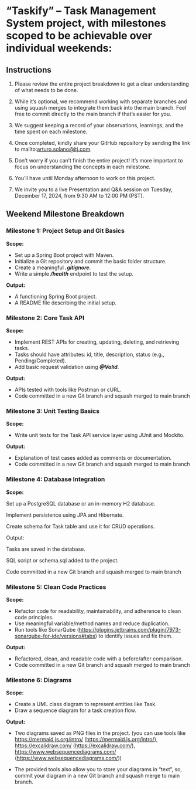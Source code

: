 # “Taskify” – Task Management System project, with milestones scoped to be achievable over individual weekends:

## Instructions

1. Please review the entire project breakdown to get a clear understanding of what needs to be done.

2. While it’s optional, we recommend working with separate branches and using squash merges to integrate them back into the main branch. Feel free to commit directly to the main branch if that’s easier for you.

3. We suggest keeping a record of your observations, learnings, and the time spent on each milestone.

4. Once completed, kindly share your GitHub repository by sending the link to mailto:arturo.solano@itj.com.

5. Don’t worry if you can’t finish the entire project! It’s more important to focus on understanding the concepts in each milestone.

6. You’ll have until Monday afternoon to work on this project.

7. We invite you to a live Presentation and Q&A session on Tuesday, December 17, 2024, from 9:30 AM to 12:00 PM (PST).

## Weekend Milestone Breakdown

### Milestone 1: Project Setup and Git Basics

**Scope:**
* Set up a Spring Boot project with Maven.
* Initialize a Git repository and commit the basic folder structure.
* Create a meaningful ***.gitignore.***
* Write a simple ***/health*** endpoint to test the setup.

**Output:**
* A functioning Spring Boot project.
* A README file describing the initial setup.

### Milestone 2: Core Task API

**Scope:**

* Implement REST APIs for creating, updating, deleting, and retrieving tasks.
* Tasks should have attributes: id, title, description, status (e.g., Pending/Completed).
* Add basic request validation using ***@Valid***.

**Output:**

* APIs tested with tools like Postman or cURL.
* Code committed in a new Git branch and squash merged to main branch

### Milestone 3: Unit Testing Basics

**Scope:**

* Write unit tests for the Task API service layer using JUnit and Mockito.

**Output:**

* Explanation of test cases added as comments or documentation.
* Code committed in a new Git branch and squash merged to main branch

### Milestone 4: Database Integration

**Scope:**

Set up a PostgreSQL database or an in-memory H2 database.

Implement persistence using JPA and Hibernate.

Create schema for
Task
 table and use it for CRUD operations.

Output:

Tasks are saved in the database.

SQL script or
schema.sql
 added to the project.

Code committed in a new Git branch and squash merged to main branch

### Milestone 5: Clean Code Practices

**Scope:**

* Refactor code for readability, maintainability, and adherence to clean code principles.
* Use meaningful variable/method names and reduce duplication.
* Run tools like SonarQube (https://plugins.jetbrains.com/plugin/7973-sonarqube-for-ide/versions#tabs) to identify issues and fix them.

**Output:**

* Refactored, clean, and readable code with a before/after comparison.
* Code committed in a new Git branch and squash merged to main branch

### Milestone 6: Diagrams

**Scope:**

* Create a UML class diagram to represent entities like Task.
* Draw a sequence diagram for a task creation flow.

**Output:**

* Two diagrams saved as PNG files in the project. (you can use tools like
https://mermaid.js.org/intro/ (https://mermaid.js.org/intro/), https://excalidraw.com/ (https://excalidraw.com/), https://www.websequencediagrams.com/ (https://www.websequencediagrams.com/))

* The provided tools also allow you to store your diagrams in “text”, so, commit your diagram in a new Git branch and squash merge to main branch.